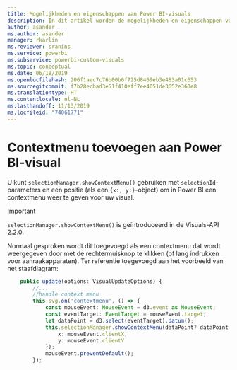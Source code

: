 ```yaml
---
title: Mogelijkheden en eigenschappen van Power BI-visuals
description: In dit artikel worden de mogelijkheden en eigenschappen van Power BI-visuals beschreven.
author: asander
ms.author: asander
manager: rkarlin
ms.reviewer: sranins
ms.service: powerbi
ms.subservice: powerbi-custom-visuals
ms.topic: conceptual
ms.date: 06/18/2019
ms.openlocfilehash: 206f1aec7c76b00b6f725d8469eb3e483a01c653
ms.sourcegitcommit: f7b28ecbad3e51f410eff7ee4051de3652e360e8
ms.translationtype: HT
ms.contentlocale: nl-NL
ms.lasthandoff: 11/13/2019
ms.locfileid: "74061771"
---
```

# <a name="add-context-menu-to-power-bi-visual"></a>Contextmenu toevoegen aan Power BI-visual

U kunt `selectionManager.showContextMenu()` gebruiken met `selectionId`-parameters en een positie (als een `{x:, y:}`-object) om in Power BI een contextmenu weer te geven voor uw visual.

> [!IMPORTANT]
> `selectionManager.showContextMenu()` is geïntroduceerd in de Visuals-API 2.2.0.

Normaal gesproken wordt dit toegevoegd als een contextmenu dat wordt weergegeven door met de rechtermuisknop te klikken (of lang indrukken voor aanraakapparaten). Ter referentie toegevoegd aan het voorbeeld van het staafdiagram:

```typescript
    public update(options: VisualUpdateOptions) {
        //...
        //handle context menu
        this.svg.on('contextmenu', () => {
            const mouseEvent: MouseEvent = d3.event as MouseEvent;
            const eventTarget: EventTarget = mouseEvent.target;
            let dataPoint = d3.select(eventTarget).datum();
            this.selectionManager.showContextMenu(dataPoint? dataPoint.selectionId : {}, {
                x: mouseEvent.clientX,
                y: mouseEvent.clientY
            });
            mouseEvent.preventDefault();
        });
```
